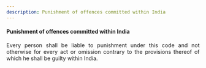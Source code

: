 ```yaml
---
description: Punishment of offences committed within India
---
```


#### Punishment of offences committed within India
<div style="text-align: justify">

Every person shall be liable to punishment under this code and not otherwise for every act or omission contrary to the provisions thereof of which he shall be guilty within India.

</div>
